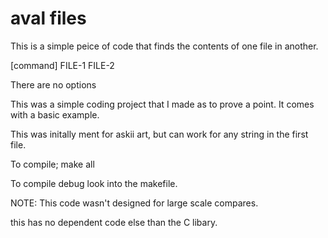 # aval files

This is a simple peice of code that finds the contents of one file in another.

[command] FILE-1 FILE-2

There are no options

This was a simple coding project that I made as to prove a point.
It comes with a basic example.

This was initally ment for askii art, but can work for any string in the first file.

To compile;
make all

To compile debug look into the makefile.

NOTE: This code wasn't designed for large scale compares.

this has no dependent code else than the C libary.
